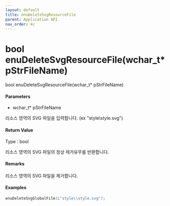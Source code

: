 ```yaml
---
layout: default
title: enuDeleteSvgResourceFile
parent: Application API
nav_order: 4c
---
```

# bool enuDeleteSvgResourceFile\(wchar\_t\* pStrFileName\)

bool enuDeleteSvgResourceFile\(wchar\_t\* pStrFileName\)

#### Parameters

* wchar\_t\* pStrFileName

리소스 영역의 SVG 파일을 입력합니다. \(ex "style\\style.svg"\)

#### Return Value

Type : bool

리소스 영역의 SVG 파일의 정상 제거유무를 반환합니다.

#### Remarks

리소스 영역의 SVG 파일을 제거합니다.

#### Examples

```cpp
enuDeleteSvgGlobalFile(L"style\\style.svg");
```



